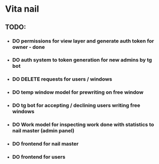 # Vita nail 

## TODO:
 * ### DO permissions for view layer and generate auth token for owner - done
 * ### DO auth system to token generation for new admins by tg bot
 * ### DO DELETE requests for users / windows
 * ### DO temp window model for prewriting on free window
 * ### DO tg bot for accepting / declining users writing free windows
 * ### DO Work model for inspecting work done with statistics to nail master (admin panel)
 * ### DO frontend for nail master
 * ### DO frontend for users
